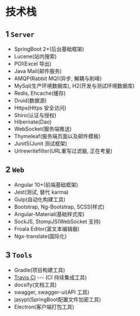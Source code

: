 # 技术栈

## 1 `Server`
- SpringBoot 2+(后台基础框架)
- Lucene(站内搜索)
- POI(Excel 导出)
- Java Mail(邮件服务)
- AMQP(Rabbit MQ)(异步, 解耦与削峰)
- MySql(生产环境数据库), H2(开发与测试环境数据库)
- Redis, Ehcache(缓存)
- Druid(数据源)
- Https(Https 安全访问)
- Shiro(认证与授权)
- Hibernate(Dao)
- WebSocket(服务端推送)
- Thymeleaf(服务端页面以及邮件模板)
- Junit5(Junit 测试框架)
- Urlrewritefilter(URL重写过滤器, 正在考量)

## 2 `Web`
- Angular 10+(前端基础框架)
- Jest(测试, 替代 karma)
- Gulp(自动化构建工具)
- Bootstrap, Ng-Bootstrap, SCSS(样式)
- Angular-Material(基础样式库)
- SockJS, StompJS(WebSocket 支持)
- Froala Editor(富文本编辑器)
- Ngx-translate(国际化)

## 3 `Tools`
- Gradle(项目构建工具)
- [Travis CI](https://travis-ci.org/github/JavaFamilyClub/jfoa) --- (CI 持续集成工具)
- docsify(文档工具)
- swagger, swagger-ui(API 工具)
- jasypt(SpringBoot配置文件加密工具)
- Electron(客户端打包工具)

